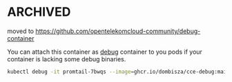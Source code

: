 # ARCHIVED

moved to https://github.com/opentelekomcloud-community/debug-container

You can attach this container as [debug](https://kubernetes.io/docs/tasks/debug/debug-application/debug-running-pod/) container to you pods if your container is lacking some debug binaries.
```bash
kubectl debug -it promtail-7bwqs --image=ghcr.io/dombisza/cce-debug:main -nlogging
```
